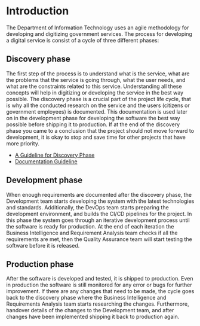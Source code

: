 # Introduction

The Department of Information Technology uses an agile methodology for developing and digitizing government services. The process for developing a digital service is consist of a cycle of three different phases:

## Discovery phase

The first step of the process is to understand what is the service, what are the problems that the service is going through, what the user needs, and what are the constraints related to this service. Understanding all these concepts will help in digitizing or developing the service in the best way possible. The discovery phase is a crucial part of the project life cycle, that is why all the conducted research on the service and the users (citizens or government employees) is documented. This documentation is used later on in the development phase for developing the software the best way possible before shipping it to production. If at the end of the discovery phase you came to a conclusion that the project should not move forward to development, it is okay to stop and save time for other projects that have more priority.

-   [A Guideline for Discovery Phase](./Discovery/discoveryPhaseGuideline.md)
-   [Documentation Guideline](./Discovery/documentationGuideline.md)

## Development phase

When enough requirements are documented after the discovery phase, the Development team starts developing the system with the latest technologies and standards. Additionally, the DevOps team starts preparing the development environment, and builds the CI/CD pipelines for the project. In this phase the system goes through an iterative development process until the software is ready for production. At the end of each iteration the Business Intelligence and Requirement Analysis team checks if all the requirements are met, then the Quality Assurance team will start testing the software before it is released.

## Production phase

After the software is developed and tested, it is shipped to production. Even in production the software is still monitored for any error or bugs for further improvement. If there are any changes that need to be made, the cycle goes back to the discovery phase where the Business Intelligence and Requirements Analysis team starts researching the changes. Furthermore, handover details of the changes to the Development team, and after changes have been implemented shipping it back to production again.